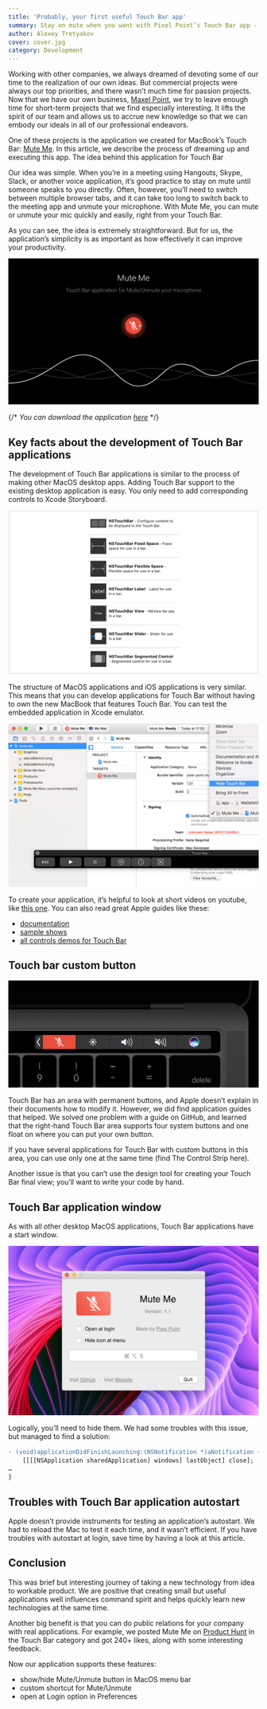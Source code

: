 ```yaml
---
title: 'Probably, your first useful Touch Bar app'
summary: Stay on mute when you want with Pixel Point’s Touch Bar app - Mute Me.
author: Alexey Tretyakov
cover: cover.jpg
category: Development
---
```


Working with other companies, we always dreamed of devoting some of our time to the realization of our own ideas. But commercial projects were always our top priorities, and there wasn’t much time for passion projects. Now that we have our own business, [Maxel Point](https://maxel-point-website.vercel.app/), we try to leave enough time for short-term projects that we find especially interesting. It lifts the spirit of our team and allows us to accrue new knowledge so that we can embody our ideals in all of our professional endeavors.

One of these projects is the application we created for MacBook’s Touch Bar: [Mute Me](https://muteme.maxel-point-website.vercel.app/). In this article, we describe the process of dreaming up and executing this app.
The idea behind this application for Touch Bar

Our idea was simple. When you’re in a meeting using Hangouts, Skype, Slack, or another voice application, it’s good practice to stay on mute until someone speaks to you directly. Often, however, you’ll need to switch between multiple browser tabs, and it can take too long to switch back to the meeting app and unmute your microphone. With Mute Me, you can mute or unmute your mic quickly and easily, right from your Touch Bar.

As you can see, the idea is extremely straightforward. But for us, the application’s simplicity is as important as how effectively it can improve your productivity.

![You can download the application here](mute1.png)

{/* _You can download the application [here](https://muteme.maxel-point-website.vercel.app/)_  */}

## Key facts about the development of Touch Bar applications

The development of Touch Bar applications is similar to the process of making other MacOS desktop apps. Adding Touch Bar support to the existing desktop application is easy. You only need to add corresponding controls to Xcode Storyboard.

![Special controls in Xcode for Touch Bar](mute2.png)

The structure of MacOS applications and iOS applications is very similar. This means that you can develop applications for Touch Bar without having to own the new MacBook that features Touch Bar. You can test the embedded application in Xcode emulator.

![Touch Bar emulator](mute3.png)

To create your application, it’s helpful to look at short videos on youtube, like [this one](https://www.youtube.com/watch?v=-QX8sPNeE0I). You can also read great Apple guides like these:

- [documentation](https://developer.apple.com/documentation/appkit/nstouchbar)
- [sample shows](https://developer.apple.com/library/content/samplecode/ToolbarSample/Introduction/Intro.html)
- [all controls demos for Touch Bar](https://developer.apple.com/library/content/samplecode/NSTouchBarCatalog/Introduction/Intro.html#//apple_ref/doc/uid/TP40017550-Intro-DontLinkElementID_2)

## Touch bar custom button

![Touch Bar with one custom button and four constant buttons](mute4.png)

Touch Bar has an area with permanent buttons, and Apple doesn’t explain in their documents how to modify it. However, we did find application guides that helped. We solved one problem with a guide on GitHub, and learned that the right-hand Touch Bar area supports four system buttons and one float on where you can put your own button.

If you have several applications for Touch Bar with custom buttons in this area, you can use only one at the same time (find The Control Strip here).

Another issue is that you can’t use the design tool for creating your Touch Bar final view; you’ll want to write your code by hand.

## Touch Bar application window

As with all other desktop MacOS applications, Touch Bar applications have a start window.

![Mute Me application start window with settings](mute5.png)

Logically, you’ll need to hide them. We had some troubles with this issue, but managed to find a solution:

```diff
- (void)applicationDidFinishLaunching:(NSNotification *)aNotification {
    [[[[NSApplication sharedApplication] windows] lastObject] close];
…
}
```

## Troubles with Touch Bar application autostart

Apple doesn’t provide instruments for testing an application’s autostart. We had to reload the Mac to test it each time, and it wasn’t efficient. If you have troubles with autostart at login, save time by having a look at this article.

## Conclusion

This was brief but interesting journey of taking a new technology from idea to workable product. We are positive that creating small but useful applications well influences command spirit and helps quickly learn new technologies at the same time.

Another big benefit is that you can do public relations for your company with real applications. For example, we posted Mute Me on [Product Hunt](https://www.producthunt.com/posts/mute-me) in the Touch Bar category and got 240+ likes, along with some interesting feedback.

Now our application supports these features:

- show/hide Mute/Unmute button in MacOS menu bar
- custom shortcut for Mute/Unmute
- open at Login option in Preferences
